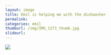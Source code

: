 ```yaml
---
layout: image
title: Emil is helping me with the dishwasher
permalink: 
categories: emil
thumburl: /img/IMG_1273_thumb.jpg
slideurl: 
---
```

![](/img/IMG_1273.jpg)


